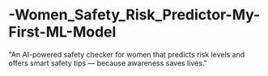 # -Women_Safety_Risk_Predictor-My-First-ML-Model
"An AI-powered safety checker for women that predicts risk levels and offers smart safety tips — because awareness saves lives."
